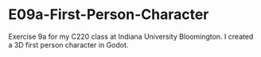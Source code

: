 # E09a-First-Person-Character

Exercise 9a for my C220 class at Indiana University Bloomington. I created a 3D first person character in Godot.
